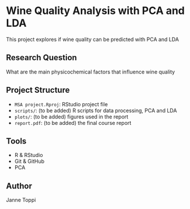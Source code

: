 # Wine Quality Analysis with PCA and LDA

This project explores if wine quality can be predicted with PCA and LDA
## Research Question
What are the main physicochemical factors that influence wine quality

## Project Structure
- `MSA project.Rproj`: RStudio project file
- `scripts/`: (to be added) R scripts for data processing, PCA and LDA
- `plots/`: (to be added) figures used in the report
- `report.pdf`: (to be added) the final course report

## Tools
- R & RStudio
- Git & GitHub
- PCA 

## Author
Janne Toppi
